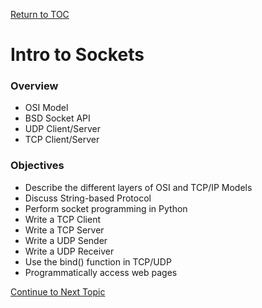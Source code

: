 <a href="https://github.com/CyberTrainingUSAF/08-Network-Programming/blob/master/00-Table-of-Contents.md" rel="Return to TOC"> Return to TOC </a>

# Intro to Sockets

### Overview

* OSI Model
* BSD Socket API
* UDP Client/Server
* TCP Client/Server

### Objectives

* Describe the different layers of OSI and TCP/IP Models
* Discuss String-based Protocol
* Perform socket programming in Python
* Write a TCP Client
* Write a TCP Server
* Write a UDP Sender
* Write a UDP Receiver
* Use the bind\(\) function in TCP/UDP
* Programmatically access web pages

<a href="https://github.com/CyberTrainingUSAF/08-Network-Programming/blob/master/03-intro-to-sockets/osi-model/README.md" > Continue to Next Topic </a>

